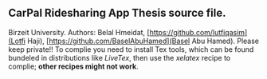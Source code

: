 ## CarPal Ridesharing App Thesis source file. 
Birzeit University. Authors: Belal Hmeidat, [https://github.com/lutfiqasim](Lotfi Haji), [https://github.com/BaselAbuHamed](Basel Abu Hamed). Please keep private!!
To complie you need to install Tex tools, which can be found bundeled in distributions like _LiveTex_, then use the _xelatex_ recipe to complie; **other recipes might not work**.
